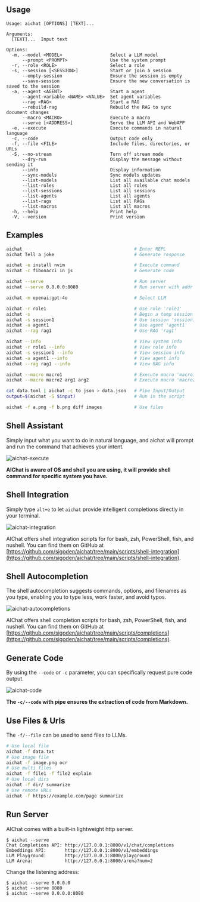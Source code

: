 ## Usage

```
Usage: aichat [OPTIONS] [TEXT]...

Arguments:
  [TEXT]...  Input text

Options:
  -m, --model <MODEL>                  Select a LLM model
      --prompt <PROMPT>                Use the system prompt
  -r, --role <ROLE>                    Select a role
  -s, --session [<SESSION>]            Start or join a session
      --empty-session                  Ensure the session is empty
      --save-session                   Ensure the new conversation is saved to the session
  -a, --agent <AGENT>                  Start a agent
      --agent-variable <NAME> <VALUE>  Set agent variables
      --rag <RAG>                      Start a RAG
      --rebuild-rag                    Rebuild the RAG to sync document changes
      --macro <MACRO>                  Execute a macro
      --serve [<ADDRESS>]              Serve the LLM API and WebAPP
  -e, --execute                        Execute commands in natural language
  -c, --code                           Output code only
  -f, --file <FILE>                    Include files, directories, or URLs
  -S, --no-stream                      Turn off stream mode
      --dry-run                        Display the message without sending it
      --info                           Display information
      --sync-models                    Sync models updates
      --list-models                    List all available chat models
      --list-roles                     List all roles
      --list-sessions                  List all sessions
      --list-agents                    List all agents
      --list-rags                      List all RAGs
      --list-macros                    List all macros
  -h, --help                           Print help
  -V, --version                        Print version
```

## Examples

```sh
aichat                                          # Enter REPL
aichat Tell a joke                              # Generate response

aichat -e install nvim                          # Execute command
aichat -c fibonacci in js                       # Generate code

aichat --serve                                  # Run server
aichat --serve 0.0.0.0:8080                     # Run server with addr

aichat -m openai:gpt-4o                         # Select LLM

aichat -r role1                                 # Use role 'role1'
aichat -s                                       # Begin a temp session
aichat -s session1                              # Use session 'session1'
aichat -a agent1                                # Use agent 'agent1'
aichat --rag rag1                               # Use RAG 'rag1'

aichat --info                                   # View system info
aichat -r role1 --info                          # View role info
aichat -s session1 --info                       # View session info
aichat -a agent1 --info                         # View agent info
aichat --rag rag1 --info                        # View RAG info

aichat --macro macro1                           # Execute macro 'macro1'
aichat --macro macro2 arg1 arg2                 # Execute macro 'macro2' with args

cat data.toml | aichat -c to json > data.json   # Pipe Input/Output
output=$(aichat -S $input)                      # Run in the script

aichat -f a.png -f b.png diff images            # Use files
```

## Shell Assistant

Simply input what you want to do in natural language, and aichat will prompt and run the command that achieves your intent.

![aichat-execute](https://github.com/user-attachments/assets/0c77e901-0da2-4151-aefc-a2af96bbb004)

**AIChat is aware of OS and shell you are using, it will provide shell command for specific system you have.**

## Shell Integration

Simply type `alt+e` to let `aichat` provide intelligent completions directly in your terminal.

![aichat-integration](https://github.com/sigoden/aichat/assets/4012553/873ebf23-226c-412e-a34f-c5aaa7017524)

AIChat offers shell integration scripts for for bash, zsh, PowerShell, fish, and nushell. You can find them on GitHub at [https://github.com/sigoden/aichat/tree/main/scripts/shell-integration](https://github.com/sigoden/aichat/tree/main/scripts/shell-integration).

## Shell Autocompletion

The shell autocompletion suggests commands, options, and filenames as you type, enabling you to type less, work faster, and avoid typos.

![aichat-autocompletions](https://github.com/sigoden/aichat/assets/4012553/29dd7497-441f-4b64-b36e-2bcbc5e66202)

AIChat offers shell completion scripts for bash, zsh, PowerShell, fish, and nushell. You can find them on GitHub at [https://github.com/sigoden/aichat/tree/main/scripts/completions](https://github.com/sigoden/aichat/tree/main/scripts/completions).

## Generate Code

By using the `--code` or `-c` parameter, you can specifically request pure code output.

![aichat-code](https://github.com/sigoden/aichat/assets/4012553/2bbf7c8a-3822-4222-9498-693dcd683cf4)

**The `-c/--code` with pipe ensures the extraction of code from Markdown.**

## Use Files & Urls

The `-f/--file` can be used to send files to LLMs. 

```sh
# Use local file
aichat -f data.txt
# Use image file
aichat -f image.png ocr
# Use multi files
aichat -f file1 -f file2 explain
# Use local dirs
aichat -f dir/ summarize
# Use remote URLs
aichat -f https://example.com/page summarize
```

## Run Server

AIChat comes with a built-in lightweight http server.

```
$ aichat --serve
Chat Completions API: http://127.0.0.1:8000/v1/chat/completions
Embeddings API:       http://127.0.0.1:8000/v1/embeddings
LLM Playground:       http://127.0.0.1:8000/playground
LLM Arena:            http://127.0.0.1:8000/arena?num=2
```

Change the listening address:
```
$ aichat --serve 0.0.0.0
$ aichat --serve 8080
$ aichat --serve 0.0.0.0:8080
```
